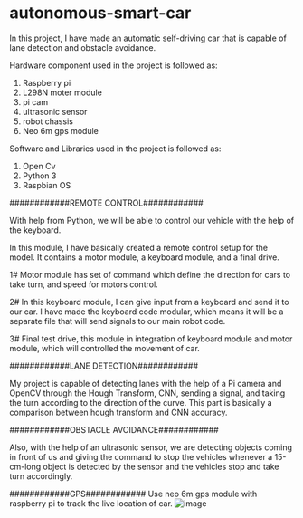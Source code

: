 # autonomous-smart-car

In this project, I have made an automatic self-driving car that is capable of lane detection and obstacle avoidance.

Hardware component used in the project is followed as:
1. Raspberry pi
2. L298N moter module
3. pi cam
4. ultrasonic sensor
5. robot chassis
6. Neo 6m gps module

Software and Libraries used in the project is followed as:
1. Open Cv
2. Python 3
3. Raspbian OS

############REMOTE CONTROL############

With help from Python, we will be able to control our vehicle with the help of the keyboard.

In this module, I have basically created a remote control setup for the model. It contains a motor module, a keyboard module, and a final drive.

1# Motor module has set of command which define the direction for cars to take turn, and  speed for motors control.

2# In this keyboard module, I can give input from a keyboard and send it to our car. I have made the keyboard code modular, which means it will be a separate file that will send signals to our main robot code.

3# Final test drive, this module in integration of keyboard module and motor module, which will controlled the movement of car.


############LANE DETECTION############

My project is capable of detecting lanes with the help of a Pi camera and OpenCV through the Hough Transform, CNN, sending a signal, and taking the turn according to the direction of the curve. This part is basically a comparison between hough transform and CNN accuracy. 


############OBSTACLE AVOIDANCE############

Also, with the help of an ultrasonic sensor, we are detecting objects coming in front of us and giving the command to stop the vehicles whenever a 15-cm-long object is detected by the sensor and the vehicles stop and take turn accordingly.

############GPS############
Use neo 6m gps module with raspberry pi to track the live location of car.
![image](https://github.com/17prateek12/autonomous-smart-car/assets/88935432/b58ff676-1171-4f76-b2fd-c463c4fecd4c)




